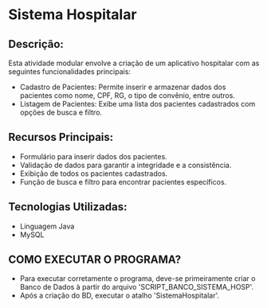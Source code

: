 # Sistema Hospitalar

## Descrição:
Esta atividade modular envolve a criação de um aplicativo hospitalar com as seguintes funcionalidades principais:
- Cadastro de Pacientes: Permite inserir e armazenar dados dos pacientes como nome, CPF, RG, o tipo de convênio, entre outros.
- Listagem de Pacientes: Exibe uma lista dos pacientes cadastrados com opções de busca e filtro.

## Recursos Principais:
- Formulário para inserir dados dos pacientes.
- Validação de dados para garantir a integridade e a consistência.
- Exibição de todos os pacientes cadastrados.
- Função de busca e filtro para encontrar pacientes específicos.

## Tecnologias Utilizadas:
- Linguagem Java 
- MySQL

## COMO EXECUTAR O PROGRAMA?
- Para executar corretamente o programa, deve-se primeiramente criar o Banco de Dados à partir do arquivo 'SCRIPT_BANCO_SISTEMA_HOSP'. 
- Após a criação do BD, executar o atalho 'SistemaHospitalar'.
